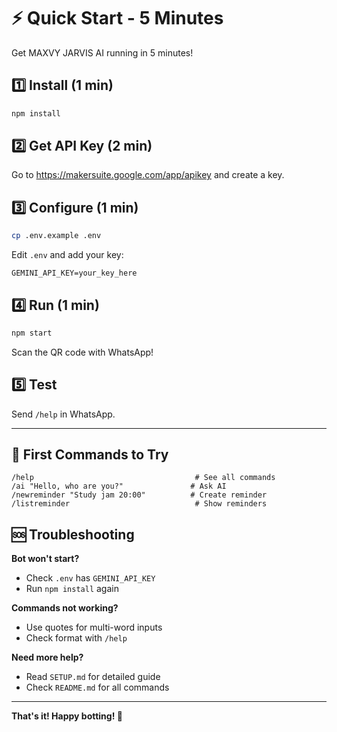# ⚡ Quick Start - 5 Minutes

Get MAXVY JARVIS AI running in 5 minutes!

## 1️⃣ Install (1 min)

```bash
npm install
```

## 2️⃣ Get API Key (2 min)

Go to https://makersuite.google.com/app/apikey and create a key.

## 3️⃣ Configure (1 min)

```bash
cp .env.example .env
```

Edit `.env` and add your key:
```
GEMINI_API_KEY=your_key_here
```

## 4️⃣ Run (1 min)

```bash
npm start
```

Scan the QR code with WhatsApp!

## 5️⃣ Test

Send `/help` in WhatsApp.

---

## 🎯 First Commands to Try

```
/help                                    # See all commands
/ai "Hello, who are you?"               # Ask AI
/newreminder "Study jam 20:00"          # Create reminder
/listreminder                            # Show reminders
```

## 🆘 Troubleshooting

**Bot won't start?**
- Check `.env` has `GEMINI_API_KEY`
- Run `npm install` again

**Commands not working?**
- Use quotes for multi-word inputs
- Check format with `/help`

**Need more help?**
- Read `SETUP.md` for detailed guide
- Check `README.md` for all commands

---

**That's it! Happy botting! 🤖**
